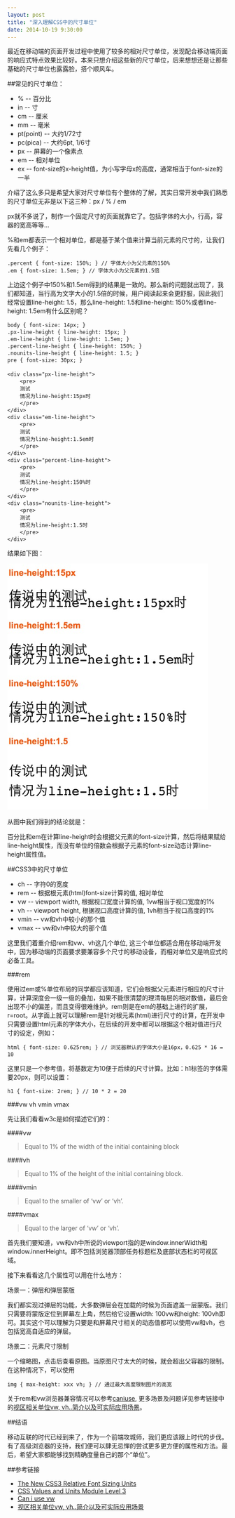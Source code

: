```yaml
---
layout: post
title: "深入理解CSS中的尺寸单位"
date: 2014-10-19 9:30:00
---
```


最近在移动端的页面开发过程中使用了较多的相对尺寸单位，发现配合移动端页面的响应式特点效果比较好。本来只想介绍这些新的尺寸单位，后来想想还是让那些基础的尺寸单位也露露脸，搭个顺风车。

##常见的尺寸单位：

- % -- 百分比
- in -- 寸
- cm -- 厘米
- mm -- 毫米
- pt(point) -- 大约1/72寸
- pc(pica) -- 大约6pt, 1/6寸
- px -- 屏幕的一个像素点
- em -- 相对单位
- ex -- font-size的x-height值，为小写字母x的高度，通常相当于font-size的一半

<!--break-->

介绍了这么多只是希望大家对尺寸单位有个整体的了解，其实日常开发中我们熟悉的尺寸单位无非是以下这三种：px / % / em

px就不多说了，制作一个固定尺寸的页面就靠它了。包括字体的大小，行高，容器的宽高等等...

%和em都表示一个相对单位，都是基于某个值来计算当前元素的尺寸的，让我们先看几个例子：

    .percent { font-size: 150%; } // 字体大小为父元素的150%
    .em { font-size: 1.5em; } // 字体大小为父元素的1.5倍

上边这个例子中150%和1.5em得到的结果是一致的。那么新的问题就出现了，我们都知道，当行高为文字大小的1.5倍的时候，用户阅读起来会更舒服，因此我们经常设置line-height: 1.5，那么line-height: 1.5和line-height: 150%或者line-height: 1.5em有什么区别呢？

    body { font-size: 14px; }
    .px-line-height { line-height: 15px; }
    .em-line-height { line-height: 1.5em; }
    .percent-line-height { line-height: 150%; }
    .nounits-line-height { line-height: 1.5; }
    pre { font-size: 30px; }
    
    <div class="px-line-height">
        <pre>
        测试
        情况为line-height:15px时
        </pre>
    </div>
    <div class="em-line-height">
        <pre>
        测试
        情况为line-height:1.5em时
        </pre>
    </div>
    <div class="percent-line-height">
        <pre>
        测试
        情况为line-height:150%时
        </pre>
    </div>
    <div class="nounits-line-height">
        <pre>
        测试
        情况为line-height:1.5时
        </pre>
    </div>

结果如下图：

<img src="/public/images/line-height.png" style="width:458px;height:561px;">

从图中我们得到的结论就是：

百分比和em在计算line-height时会根据父元素的font-size计算，然后将结果赋给line-height属性，而没有单位的倍数会根据子元素的font-size动态计算line-height属性值。

##CSS3中的尺寸单位

- ch -- 字符0的宽度
- rem -- 根据根元素(html)font-size计算的值, 相对单位
- vw -- viewport width, 根据视口宽度计算的值, 1vw相当于视口宽度的1%
- vh -- viewport height, 根据视口高度计算的值, 1vh相当于视口高度的1%
- vmin -- vw和vh中较小的那个值
- vmax -- vw和vh中较大的那个值

这里我们着重介绍rem和vw、vh这几个单位, 这三个单位都适合用在移动端开发中，因为移动端的页面要求要兼容多个尺寸的移动设备，而相对单位又是响应式的必备工具。

###rem

使用过em或%单位布局的同学都应该知道，它们会根据父元素进行相应的尺寸计算，计算深度会一级一级的叠加，如果不能很清楚的理清每层的相对数值，最后会出现不小的偏差，而且变得很难维护。rem则是在em的基础上进行的扩展，r=root。从字面上就可以理解rem是针对根元素(html)进行尺寸的计算，在开发中只需要设置html元素的字体大小，在后续的开发中都可以根据这个相对值进行尺寸的设定，例如：

    html { font-size: 0.625rem; } // 浏览器默认的字体大小是16px，0.625 * 16 = 10

这里只是一个参考值，将基数定为10便于后续的尺寸计算。比如：h1标签的字体需要20px，则可以设置：

    h1 { font-size: 2rem; } // 10 * 2 = 20

###vw vh vmin vmax

先让我们看看w3c是如何描述它们的：

####vw
>Equal to 1% of the width of the initial containing block

####vh
>Equal to 1% of the height of the initial containing block.

####vmin
>Equal to the smaller of ‘vw’ or ‘vh’.

####vmax
>Equal to the larger of ‘vw’ or ‘vh’.

首先我们要知道，vw和vh中所说的viewport指的是window.innerWidth和window.innerHeight。即不包括浏览器顶部任务标题栏及底部状态栏的可视区域。

接下来看看这几个属性可以用在什么地方：

场景一：弹层和弹层蒙版

我们都实现过弹层的功能，大多数弹层会在加载的时候为页面遮盖一层蒙版。我们只需要将蒙版定位到屏幕左上角，然后给它设置width: 100vw和height: 100vh即可。其实这个可以理解为只要是和屏幕尺寸相关的动态值都可以使用vw和vh，也包括宽高自适应的弹层。

场景二：元素尺寸限制

一个缩略图，点击后查看原图。当原图尺寸太大的时候，就会超出父容器的限制。在这种情况下，可以使用

    img { max-height: xxx vh; } // 通过最大高度限制图片的高宽

关于rem和vw浏览器兼容情况可以参考[caniuse](http://caniuse.com/), 更多场景及问题详见参考链接中的[视区相关单位vw, vh..简介以及可实际应用场景](http://www.zhangxinxu.com/wordpress/2012/09/new-viewport-relative-units-vw-vh-vm-vmin/ "视区相关单位vw, vh..简介以及可实际应用场景")。

##结语

移动互联的时代已经到来了，作为一个前端攻城师，我们更应该跟上时代的步伐。有了高级浏览器的支持，我们便可以肆无忌惮的尝试更多更方便的属性和方法。最后，希望大家都能够找到精确度量自己的那个“单位”。

##参考链接

- [The New CSS3 Relative Font Sizing Units](http://www.sitepoint.com/new-css3-relative-font-size/ "The New CSS3 Relative Font Sizing Units")
- [CSS Values and Units Module Level 3](http://www.w3.org/TR/2013/CR-css3-values-20130730/#font-relative-lengths "CSS Values and Units Module Level 3")
- [Can i use vw](http://caniuse.com/#search=vw "Can i use vw")
- [视区相关单位vw, vh..简介以及可实际应用场景](http://www.zhangxinxu.com/wordpress/2012/09/new-viewport-relative-units-vw-vh-vm-vmin/ "视区相关单位vw, vh..简介以及可实际应用场景")